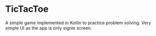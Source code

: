 # TicTacToe
A simple game implemented in Kotlin to practice problem solving.
Very simple UI as the app is only signle screen.
